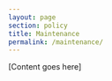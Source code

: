 ```yaml
---
layout: page
section: policy
title: Maintenance
permalink: /maintenance/
---
```


[Content goes here]